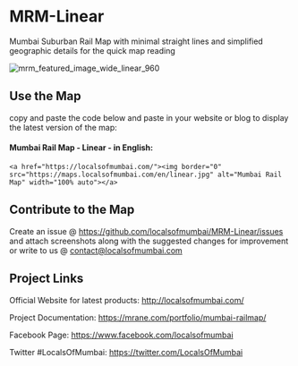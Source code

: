 # MRM-Linear
Mumbai Suburban Rail Map with minimal straight lines and simplified geographic details for the quick map reading

![mrm_featured_image_wide_linear_960](https://user-images.githubusercontent.com/9861917/63509523-fe11f000-c4f9-11e9-9b01-627f4e3910ae.jpg)

## Use the Map
copy and paste the code below and paste in your website or blog to display the latest version of the map:

#### Mumbai Rail Map - Linear - in English:
```
<a href="https://localsofmumbai.com/"><img border="0" src="https://maps.localsofmumbai.com/en/linear.jpg" alt="Mumbai Rail Map" width="100% auto"></a>
```

## Contribute to the Map

Create an issue @ https://github.com/localsofmumbai/MRM-Linear/issues and attach screenshots along with the suggested changes for improvement or write to us @ contact@localsofmumbai.com

## Project Links

Official Website for latest products:
http://localsofmumbai.com/

Project Documentation:
https://mrane.com/portfolio/mumbai-railmap/

Facebook Page:
https://www.facebook.com/localsofmumbai

Twitter #LocalsOfMumbai:
https://twitter.com/LocalsOfMumbai
